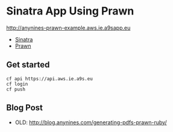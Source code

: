 # Sinatra App Using Prawn

http://anynines-prawn-example.aws.ie.a9sapp.eu

* [Sinatra](http://www.sinatrarb.com/)
* [Prawn](https://github.com/prawnpdf/prawn)


## Get started

    cf api https://api.aws.ie.a9s.eu
    cf login
    cf push

## Blog Post

* OLD: http://blog.anynines.com/generating-pdfs-prawn-ruby/

